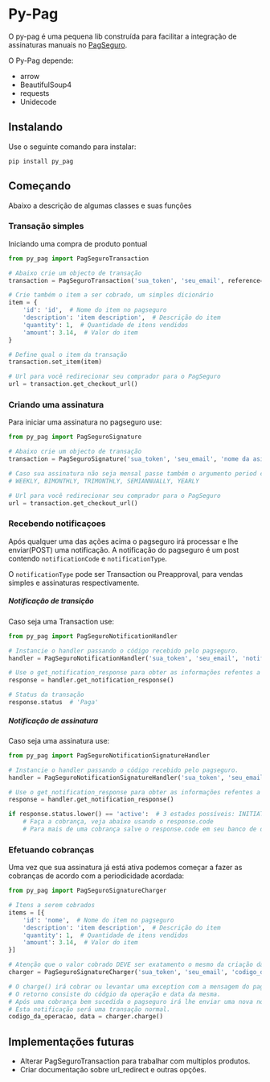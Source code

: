 # Py-Pag

O py-pag é uma pequena lib construída para facilitar a integração de assinaturas manuais no [PagSeguro](pagseguro.uol.com.br).

O Py-Pag depende:
* arrow
* BeautifulSoup4
* requests
* Unidecode

## Instalando

Use o seguinte comando para instalar:

`pip install py_pag`

## Começando

Abaixo a descrição de algumas classes e suas funções

### Transação simples

Iniciando uma compra de produto pontual

```python
from py_pag import PagSeguroTransaction

# Abaixo crie um objecto de transação
transaction = PagSeguroTransaction('sua_token', 'seu_email', reference='Referencia de seu sistema')

# Crie também o item a ser cobrado, um simples dicionário
item = {
    'id': 'id',  # Nome do item no pagseguro
    'description': 'item description',  # Descrição do item
    'quantity': 1,  # Quantidade de itens vendidos
    'amount': 3.14,  # Valor do item
}

# Define qual o item da transação
transaction.set_item(item)

# Url para você redirecionar seu comprador para o PagSeguro
url = transaction.get_checkout_url()
```

### Criando uma assinatura

Para iniciar uma assinatura no pagseguro use:


```python
from py_pag import PagSeguroSignature

# Abaixo crie um objecto de transação
transaction = PagSeguroSignature('sua_token', 'seu_email', 'nome da asisnatura', 'descricao', price=3.14, reference='Referencia de seu sistema')

# Caso sua assinatura não seja mensal passe também o argumento period com uma das opções:
# WEEKLY, BIMONTHLY, TRIMONTHLY, SEMIANNUALLY, YEARLY

# Url para você redirecionar seu comprador para o PagSeguro
url = transaction.get_checkout_url()
```

### Recebendo notificaçoes

Após qualquer uma das ações acima o pagseguro irá processar e lhe enviar(POST) uma notificação.
A notificação do pagseguro é um post contendo `notificationCode` e `notificationType`.

O `notificationType` pode ser Transaction ou Preapproval, para vendas simples e assinaturas respectivamente.

##### Notificação de transição

Caso seja uma Transaction use:

```python
from py_pag import PagSeguroNotificationHandler

# Instancie o handler passando o código recebido pelo pagseguro.
handler = PagSeguroNotificationHandler('sua_token', 'seu_email', 'notificationCode')

# Use o get_notification_response para obter as informações refentes a essa transação
response = handler.get_notification_response()

# Status da transação
response.status  # 'Paga'
```

##### Notificação de assinatura

Caso seja uma assinatura use:

```python
from py_pag import PagSeguroNotificationSignatureHandler

# Instancie o handler passando o código recebido pelo pagseguro.
handler = PagSeguroNotificationSignatureHandler('sua_token', 'seu_email', 'notificationCode')

# Use o get_notification_response para obter as informações refentes a essa transação
response = handler.get_notification_response()

if response.status.lower() == 'active':  # 3 estados possíveis: INITIATED, PENDING e ACTIVE
    # Faça a cobrança, veja abaixo usando o response.code
    # Para mais de uma cobrança salve o response.code em seu banco de dados
```

### Efetuando cobranças

Uma vez que sua assinatura já está ativa podemos começar a fazer as cobranças de acordo com a periodicidade acordada:


```python
from py_pag import PagSeguroSignatureCharger

# Itens a serem cobrados
items = [{
    'id': 'nome',  # Nome do item no pagseguro
    'description': 'item description',  # Descrição do item
    'quantity': 1,  # Quantidade de itens vendidos
    'amount': 3.14,  # Valor do item
}]

# Atenção que o valor cobrado DEVE ser exatamento o mesmo da criação da assinatura
charger = PagSeguroSignatureCharger('sua_token', 'seu_email', 'codigo_da_assinatura', items)

# O charge() irá cobrar ou levantar uma exception com a mensagem do pagseguro
# O retorno consiste do códgio da operação e data da mesma.
# Após uma cobrança bem sucedida o pagseguro irá lhe enviar uma nova notificação indicando que algo foi pago
# Esta notificação será uma transação normal.
codigo_da_operacao, data = charger.charge()
```


## Implementações futuras

* Alterar PagSeguroTransaction para trabalhar com multiplos produtos.
* Criar documentação sobre url_redirect e outras opções. 
